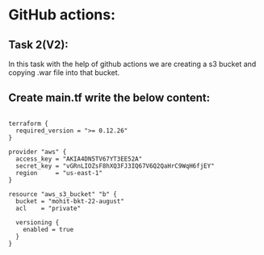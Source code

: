 # GitHub actions:
## Task 2(V2): 
In this task with the help of github actions we are creating a s3 bucket and copying .war file into that bucket. <br>

## Create main.tf write the below content: <br>

```

terraform {
  required_version = ">= 0.12.26"
}

provider "aws" {
  access_key = "AKIA4DN5TV67YT3EE52A"
  secret_key = "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"
  region     = "us-east-1"
}

resource "aws_s3_bucket" "b" {
  bucket = "mohit-bkt-22-august"
  acl    = "private"

  versioning {
    enabled = true
  }
}

```









